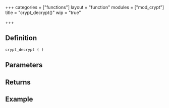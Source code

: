 +++
categories = ["functions"]
layout = "function"
modules = ["mod_crypt"]
title = "crypt_decrypt()"
wip = "true"

+++

## Definition

    crypt_decrypt ( )

## Parameters

## Returns

## Example

```
```
